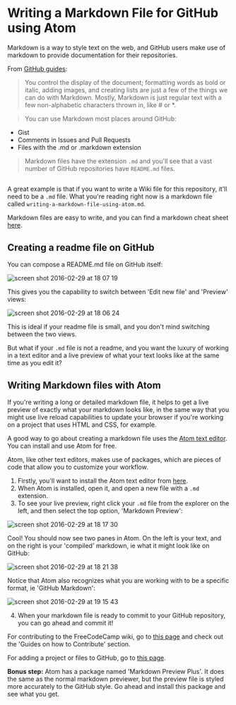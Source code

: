 # Writing a Markdown File for GitHub using Atom
Markdown is a way to style text on the web, and GitHub users make use of markdown to provide documentation for their repositories.

From [GitHub guides](https://guides.github.com/features/mastering-markdown/):

> You control the display of the document; formatting words as bold or italic, adding images, and creating lists are just a few of the things we can do with Markdown. Mostly, Markdown is just regular text with a few non-alphabetic characters thrown in, like # or *.

> You can use Markdown most places around GitHub:
  - Gist
  - Comments in Issues and Pull Requests
  - Files with the .md or .markdown extension

> Markdown files have the extension `.md` and you'll see that a vast number of GitHub repositories have `README.md` files.

##  

A great example is that if you want to write a Wiki file for this repository, it'll need to be a `.md` file. What you're reading right now is a markdown file called `writing-a-markdown-file-using-atom.md`.

Markdown files are easy to write, and you can find a markdown cheat sheet [here](https://github.com/adam-p/markdown-here/wiki/Markdown-Cheatsheet).

## Creating a readme file on GitHub
You can compose a README.md file on GitHub itself:

![screen shot 2016-02-29 at 18 07 19](https://cloud.githubusercontent.com/assets/10364894/13405950/e68b0a7c-df18-11e5-876f-9de0b5305bb3.png)

This gives you the capability to switch between 'Edit new file' and 'Preview' views:

![screen shot 2016-02-29 at 18 06 24](https://cloud.githubusercontent.com/assets/10364894/13405946/e4d62a7c-df18-11e5-9056-1f213b2d0b9f.png)

This is ideal if your readme file is small, and you don't mind switching between the two views.

But what if your `.md` file is not a readme, and you want the luxury of working in a text editor and a live preview of what your text looks like at the same time as you edit it?

## Writing Markdown files with Atom
If you're writing a long or detailed markdown file, it helps to get a live preview of exactly what your markdown looks like, in the same way that you might use live reload capabilities to update your browser if you're working on a project that uses HTML and CSS, for example.

A good way to go about creating a markdown file uses the [Atom text editor](https://atom.io/). You can install and use Atom for free.

Atom, like other text editors, makes use of packages, which are pieces of code that allow you to customize your workflow.
1. Firstly, you'll want to install the Atom text editor from [here](https://atom.io/).
2. When Atom is installed, open it, and open a new file with a `.md` extension.
3. To see your live preview, right click your `.md` file from the explorer on the left, and then select the top option, 'Markdown Preview':

  ![screen shot 2016-02-29 at 18 17 30](https://cloud.githubusercontent.com/assets/10364894/13405953/e852809c-df18-11e5-8db2-d12e630cc2a7.png)

  Cool! You should now see two panes in Atom. On the left is your text, and on the right is your 'compiled' markdown, ie what it might look like on GitHub:

  ![screen shot 2016-02-29 at 18 21 38](https://cloud.githubusercontent.com/assets/10364894/13405958/eaf4bc0c-df18-11e5-9727-33e21df55838.png)

  Notice that Atom also recognizes what you are working with to be a specific format, ie 'GitHub Markdown':

  ![screen shot 2016-02-29 at 19 15 43](https://cloud.githubusercontent.com/assets/10364894/13405964/ed9c2422-df18-11e5-8118-0358e9cdbeaa.png)

4. When your markdown file is ready to commit to your GitHub repository, you can go ahead and commit it!

  For contributing to the FreeCodeCamp wiki, go to [this page](https://github.com/FreeCodeCamp/freecodecamp/wiki) and check out the 'Guides on how to Contribute' section.

  For adding a project or files to GitHub, go to [this page](https://help.github.com/articles/adding-an-existing-project-to-github-using-the-command-line/).

**Bonus step:** Atom has a package named 'Markdown Preview Plus'. It does the same as the normal markdown previewer, but the preview file is styled more accurately to the GitHub style. Go ahead and install this package and see what you get.
